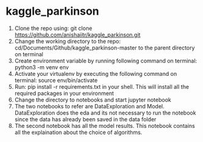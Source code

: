 # kaggle_parkinson

1. Clone the repo using: git clone https://github.com/anishaiitr/kaggle_parkinson.git
2. Change the working directory to the repo: cd/Documents/Github/kaggle_parkinson-master to the parent directory on terminal 
3. Create environment variable by running following command on terminal: python3 -m venv env
4. Activate your virtualenv by executing the following command on terminal: source env/bin/activate
5. Run: pip install -r requirements.txt in your shell. This will install all the required packages in your environment
6. Change the directory to notebooks and start jupyter notebook
7. The two notebooks to refer are DataExploration and Model. DataExploration does the eda and its not 
necessary to run the notebook since the data has already been saved in the data folder
8. The second notebook has all the model results. This notebook contains all the explaination about the choice of algorithms.
